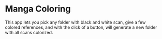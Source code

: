 # Manga Coloring

This app lets you pick any folder with black and white scan, give a few colored references, and with the click of a button, will generate a new folder with all scans colorized.
